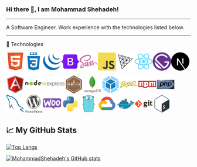 ### Hi there 👋, I am Mohammad Shehadeh!

---

A Software Engineer. Work experience with the technologies listed below.

---

🧰 Technologies

<img src="https://github.com/devicons/devicon/blob/master/icons/html5/html5-original.svg" alt="HTML" width="50" height="50"/><img src="https://github.com/devicons/devicon/blob/master/icons/css3/css3-plain-wordmark.svg" alt="CSS" width="50" height="50"/><img src="https://github.com/devicons/devicon/blob/master/icons/jquery/jquery-original.svg" alt="python" width="50" height="50"/><img src="https://github.com/devicons/devicon/blob/master/icons/bootstrap/bootstrap-original.svg" alt="bootstrap" width="50" height="50"/><img src="https://github.com/devicons/devicon/blob/master/icons/sass/sass-original.svg" alt="sass" width="50" height="50"/><img src="https://github.com/devicons/devicon/blob/master/icons/javascript/javascript-original.svg" alt="JavaScript" width="50" height="50"/><img src="https://github.com/devicons/devicon/blob/master/icons/threejs/threejs-original.svg" alt="python" width="50" height="50"/><img src="https://github.com/devicons/devicon/blob/master/icons/react/react-original.svg" alt="react" width="50" height="50"/><img src="https://github.com/devicons/devicon/blob/master/icons/gatsby/gatsby-original.svg" alt="gatsby" width="50" height="50"/><img src="https://github.com/devicons/devicon/blob/master/icons/nextjs/nextjs-original.svg" alt="react" width="50" height="50"/><img src="https://github.com/devicons/devicon/blob/master/icons/angularjs/angularjs-original.svg" alt="angular" width="50" height="50"/><img src="https://github.com/devicons/devicon/blob/master/icons/nodejs/nodejs-original-wordmark.svg" alt="NodeJS" width="60" height="60"/><img src="https://github.com/devicons/devicon/blob/master/icons/express/express-original-wordmark.svg" alt="ExpressJS" width="50" height="50"/><img src="https://github.com/devicons/devicon/blob/master/icons/mocha/mocha-plain.svg" alt="mocha" width="50" height="50"/><img src="https://github.com/devicons/devicon/blob/master/icons/mongodb/mongodb-original-wordmark.svg" alt="MongoDB" width="50" height="50"/><img src="https://github.com/devicons/devicon/blob/master/icons/webpack/webpack-original.svg" alt="webpack" width="50" height="50"/><img src="https://github.com/devicons/devicon/blob/master/icons/babel/babel-original.svg" alt="babel" width="50" height="50"/><img src="https://github.com/devicons/devicon/blob/master/icons/npm/npm-original-wordmark.svg" alt="npm" width="50" height="50"/><img src="https://github.com/devicons/devicon/blob/master/icons/php/php-original.svg" alt="php" width="50" height="50"/><img src="https://github.com/devicons/devicon/blob/master/icons/mysql/mysql-original.svg" alt="mysql" width="50" height="50"/><img src="https://github.com/devicons/devicon/blob/master/icons/wordpress/wordpress-original.svg" alt="wordpress" width="50" height="50"/><img src="https://github.com/devicons/devicon/blob/master/icons/woocommerce/woocommerce-original.svg" alt="woocommerce" width="50" height="50"/><img src="https://github.com/devicons/devicon/blob/master/icons/python/python-original.svg" alt="python" width="50" height="50"/><img src="https://github.com/devicons/devicon/blob/master/icons/go/go-original.svg" alt="python" width="50" height="50"/><img src="https://github.com/devicons/devicon/blob/master/icons/googlecloud/googlecloud-original.svg" alt="python" width="50" height="50"/><img src="https://github.com/devicons/devicon/blob/master/icons/docker/docker-original.svg" alt="docker" width="50" height="50"/><img src="https://github.com/devicons/devicon/blob/master/icons/git/git-original-wordmark.svg" alt="Git" width="50" height="50"/><img src="https://github.com/devicons/devicon/blob/master/icons/bash/bash-original.svg" alt="docker" width="50" height="50"/>


## &#x1f4c8; My GitHub Stats

[![Top Langs](https://github-readme-stats.vercel.app/api/top-langs/?username=mohammadshhadeh&hide=html,css&show_icons=true&theme=merko)](https://github.com/anuraghazra/github-readme-stats)

[![MohammadShehadeh's GitHub stats](https://github-readme-stats.vercel.app/api?username=mohammadshhadeh&show_icons=true&theme=merko)](https://github.com/anuraghazra/github-readme-stats)

<!--
**mohammadshhadeh/mohammadshhadeh** is a ✨ _special_ ✨ repository because its `README.md` (this file) appears on your GitHub profile.

Here are some ideas to get you started:

- 🔭 I’m currently working on ...
- 🌱 I’m currently learning ...
- 👯 I’m looking to collaborate on ...
- 🤔 I’m looking for help with ...
- 💬 Ask me about ...
- 📫 How to reach me: ...
- 😄 Pronouns: ...
- ⚡ Fun fact: ...
-->
